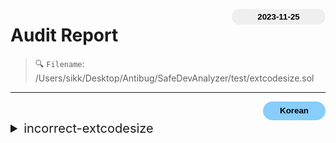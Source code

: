 <button class='date-button'>2023-11-25</button>

# Audit Report

> 🔍 `Filename`: /Users/sikk/Desktop/Antibug/SafeDevAnalyzer/test/extcodesize.sol
---

[<button class='styled-button'>Korean</button>](extcodesize_kr.md)
<br />


<style>
    .date-button{
        color:black;
        border:none;
        font-weight: bold;
        background-color: sand;
        width: 150px;
        height: 25px;
        float: right;
        border-radius: 20px;
    }
    .styled-button{
        color: black;
        border: none;
        font-weight: bold;
        background-color: lightskyblue;
        width: 100px;
        height: 30px;
        float: right;
        border-radius: 20px;
    }
    .styled-button:hover{
        color: black;
        border: none;
        font-weight: bold;
        background-color: pink;
        width: 100px;
        height: 30px;
        float: right;
        cursor: pointer;
    }
</style>

               
<details>
<summary style='font-size: 20px;'>incorrect-extcodesize</summary>
<div markdown='1'>

## Detect Results

| Detector | Impact | Confidence | Info |
|:---:|:---:|:---:|:---:|
| incorrect-extcodesize | <span style='color:skyblue'> Informational </span> | <span style='color:lightcoral'> High </span> | Target.isContract(address) (test/extcodesize.sol#5-14) uses `extcodesize` for contract size check. Use `code.length` instead of `extcodesize`.
 |||


<br />

## Vulnerabiltiy in code:

```solidity
line 5:     function isContract(address account) public view returns (bool) {

```
 ---

 <br />

## Background:


<details> 
    <summary style='font-size: 18px;color:pink;'> 💡 What is Inline Assembly? </summary><br />
    
`inline-assembly` allows for direct interaction with the EVM, providing a level of control and precision that is not achievable at a high-level.

Specifically, it enables you to adjust gas usage and access specific EVM features. In Solidity, you can write `inline-assembly` using the intermediate language Yul, which is designed to compile into EVM bytecode. 

It is written in the following form:

```solidity
assembly{ ... }
```

</details>
<br />  

<details> 
    <summary style='font-size: 18px;color:pink;'> 💡 What is extcode? </summary><br />
    
The `extcodesize` function is one of the `Ethereum Virtual Machine (EVM)` opcodes, which returns the size of the code at a specific address in bytes. 
This function is used to determine whether the address that called a contract is an `Externally Owned Account (EOA)` or a `Contract Account (CA)`.

When a contract is being created, it does not yet have code, so the code executed by the constructor is not included in the bytecode.

In essence, if the code size at an address is `greater than zero`, then the address is a `CA`, and if it is `zero`, it is an `EOA`.

</details>
<br />
    

<br />

## Description:


In certain smart contracts, for security reasons, calls are only permitted from Externally Owned Accounts (EOA) and not from other smart contracts. To prevent a function from being executed by a contract, a `require` statement is needed to ensure that `msg.sender` does not have any code stored, indicating that it is an EOA.

However, the logic of checking whether `msg.sender` is an EOA by using the built-in `extcodesize` in assembly can be easily bypassed by attackers.

Checking the code size of an address can be beneficial when the purpose is to protect users, such as preventing the transfer of funds or tokens into a contract that could become permanently locked. However, it is not advisable to use this method when it is necessary for the function caller to be an EOA.

During the construction of a contract, even if the address is a contract address, `extcodesize` will return 0 for that address, allowing the contract to be bypassed.
    

<br />

## Recommendation:


From Solidity version 0.8.0 onwards, you can check if an address is a contract address using the `code.length` property. 

```solidity
function isContract(address _addr) view returns (bool) {
  return _addr.code.length > 0;
}
```

It is more reliable to use the `code.length` property to determine if an address is a contract address.
    

<br />

## Exploit scenario:


```solidity
pragma solidity ^0.8.13;

contract Target {
    function isContract(address account) public view returns (bool) {
        uint size;
        assembly {
            size := extcodesize(account)
        }
        return size > 0;
    }

    bool public pwned = false;

    function protected() external {
        require(!isContract(msg.sender), "no contract allowed");
        pwned = true;
    }
}
```

The `Target` contract is defined to allow calls only from Externally Owned Accounts (EOA) through a `protected` function, and not from other smart contracts.

Using `extcodesize`, if the caller is a Contract Account (CA), the `pwned` value is kept as `false`.

In the `protected` function, a `require` statement checks if `msg.sender` is an EOA, and if it is, the `pwned` value is changed to `true`.

However, the logic of using the built-in `extcodesize` in assembly to check if `msg.sender` is an EOA can be easily bypassed by attackers.

```solidity
contract Hack {
    bool public isContract;
    address public addr;

    constructor(address _target) {
        isContract = Target(_target).isContract(address(this));
        addr = address(this);
        Target(_target).protected();
    }
}
```

Attackers can bypass the security measures by implementing a logic in their constructor that calls the `isContract` and `protected` functions of the `Target` contract. 

This allows them to change the value of `pwned` to `true`.

    

<br />

## Reference:


- https://solidity-by-example.org/hacks/contract-size/
- https://ethereum.stackexchange.com/questions/15641/how-does-a-contract-find-out-if-another-address-is-a-contract
- https://consensys.github.io/smart-contract-best-practices/development-recommendations/solidity-specific/extcodesize-checks/    
    

</details>

